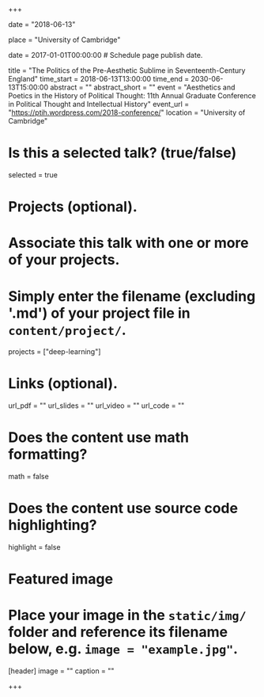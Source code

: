 +++

date = "2018-06-13"

place = "University of Cambridge"

date = 2017-01-01T00:00:00  # Schedule page publish date.

title = "The Politics of the Pre-Aesthetic Sublime in Seventeenth-Century England"
time_start = 2018-06-13T13:00:00
time_end = 2030-06-13T15:00:00
abstract = ""
abstract_short = ""
event = "Aesthetics and	Poetics in the History of Political Thought: 11th Annual Graduate Conference in Political Thought and Intellectual History"
event_url = "https://ptih.wordpress.com/2018-conference/"
location = "University of Cambridge"

# Is this a selected talk? (true/false)
selected = true

# Projects (optional).
#   Associate this talk with one or more of your projects.
#   Simply enter the filename (excluding '.md') of your project file in `content/project/`.
projects = ["deep-learning"]

# Links (optional).
url_pdf = ""
url_slides = ""
url_video = ""
url_code = ""

# Does the content use math formatting?
math = false

# Does the content use source code highlighting?
highlight = false

# Featured image
# Place your image in the `static/img/` folder and reference its filename below, e.g. `image = "example.jpg"`.
[header]
image = ""
caption = ""

+++
